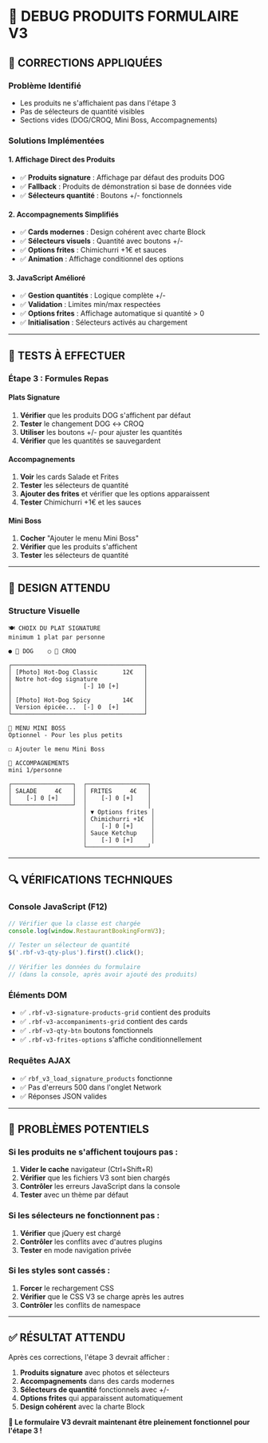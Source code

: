 # 🔧 DEBUG PRODUITS FORMULAIRE V3

## 🎯 **CORRECTIONS APPLIQUÉES**

### **Problème Identifié**
- Les produits ne s'affichaient pas dans l'étape 3
- Pas de sélecteurs de quantité visibles
- Sections vides (DOG/CROQ, Mini Boss, Accompagnements)

### **Solutions Implémentées**

#### **1. Affichage Direct des Produits**
- ✅ **Produits signature** : Affichage par défaut des produits DOG
- ✅ **Fallback** : Produits de démonstration si base de données vide
- ✅ **Sélecteurs quantité** : Boutons +/- fonctionnels

#### **2. Accompagnements Simplifiés**
- ✅ **Cards modernes** : Design cohérent avec charte Block
- ✅ **Sélecteurs visuels** : Quantité avec boutons +/-
- ✅ **Options frites** : Chimichurri +1€ et sauces
- ✅ **Animation** : Affichage conditionnel des options

#### **3. JavaScript Amélioré**
- ✅ **Gestion quantités** : Logique complète +/-
- ✅ **Validation** : Limites min/max respectées
- ✅ **Options frites** : Affichage automatique si quantité > 0
- ✅ **Initialisation** : Sélecteurs activés au chargement

---

## 🧪 **TESTS À EFFECTUER**

### **Étape 3 : Formules Repas**

#### **Plats Signature**
1. **Vérifier** que les produits DOG s'affichent par défaut
2. **Tester** le changement DOG ↔ CROQ
3. **Utiliser** les boutons +/- pour ajuster les quantités
4. **Vérifier** que les quantités se sauvegardent

#### **Accompagnements**
1. **Voir** les cards Salade et Frites
2. **Tester** les sélecteurs de quantité
3. **Ajouter des frites** et vérifier que les options apparaissent
4. **Tester** Chimichurri +1€ et les sauces

#### **Mini Boss**
1. **Cocher** "Ajouter le menu Mini Boss"
2. **Vérifier** que les produits s'affichent
3. **Tester** les sélecteurs de quantité

---

## 🎨 **DESIGN ATTENDU**

### **Structure Visuelle**
```
🍽️ CHOIX DU PLAT SIGNATURE
minimum 1 plat par personne

● 🌭 DOG    ○ 🥪 CROQ

┌─────────────────────────────────────┐
│ [Photo] Hot-Dog Classic       12€   │
│ Notre hot-dog signature             │
│                    [-] 10 [+]       │
│                                     │
│ [Photo] Hot-Dog Spicy         14€   │
│ Version épicée...  [-] 0  [+]       │
└─────────────────────────────────────┘

👑 MENU MINI BOSS
Optionnel - Pour les plus petits

☐ Ajouter le menu Mini Boss

🥗 ACCOMPAGNEMENTS
mini 1/personne

┌─────────────────┐  ┌─────────────────┐
│ SALADE     4€   │  │ FRITES     4€   │
│    [-] 0 [+]    │  │    [-] 0 [+]    │
└─────────────────┘  │                 │
                     │ ▼ Options frites │
                     │ Chimichurri +1€  │
                     │    [-] 0 [+]     │
                     │ Sauce Ketchup    │
                     │    [-] 0 [+]     │
                     └─────────────────┘
```

---

## 🔍 **VÉRIFICATIONS TECHNIQUES**

### **Console JavaScript (F12)**
```javascript
// Vérifier que la classe est chargée
console.log(window.RestaurantBookingFormV3);

// Tester un sélecteur de quantité
$('.rbf-v3-qty-plus').first().click();

// Vérifier les données du formulaire
// (dans la console, après avoir ajouté des produits)
```

### **Éléments DOM**
- ✅ `.rbf-v3-signature-products-grid` contient des produits
- ✅ `.rbf-v3-accompaniments-grid` contient des cards
- ✅ `.rbf-v3-qty-btn` boutons fonctionnels
- ✅ `.rbf-v3-frites-options` s'affiche conditionnellement

### **Requêtes AJAX**
- ✅ `rbf_v3_load_signature_products` fonctionne
- ✅ Pas d'erreurs 500 dans l'onglet Network
- ✅ Réponses JSON valides

---

## 🚨 **PROBLÈMES POTENTIELS**

### **Si les produits ne s'affichent toujours pas :**
1. **Vider le cache** navigateur (Ctrl+Shift+R)
2. **Vérifier** que les fichiers V3 sont bien chargés
3. **Contrôler** les erreurs JavaScript dans la console
4. **Tester** avec un thème par défaut

### **Si les sélecteurs ne fonctionnent pas :**
1. **Vérifier** que jQuery est chargé
2. **Contrôler** les conflits avec d'autres plugins
3. **Tester** en mode navigation privée

### **Si les styles sont cassés :**
1. **Forcer** le rechargement CSS
2. **Vérifier** que le CSS V3 se charge après les autres
3. **Contrôler** les conflits de namespace

---

## ✅ **RÉSULTAT ATTENDU**

Après ces corrections, l'étape 3 devrait afficher :

1. **Produits signature** avec photos et sélecteurs
2. **Accompagnements** dans des cards modernes
3. **Sélecteurs de quantité** fonctionnels avec +/-
4. **Options frites** qui apparaissent automatiquement
5. **Design cohérent** avec la charte Block

**🎯 Le formulaire V3 devrait maintenant être pleinement fonctionnel pour l'étape 3 !**

